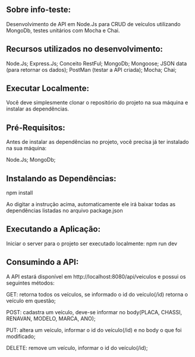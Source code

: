 ## Sobre info-teste:

Desenvolvimento de API em Node.Js para CRUD de veículos utilizando MongoDb, testes unitários com Mocha e Chai.

## Recursos utilizados no desenvolvimento:
Node.Js;
Express.Js;
Conceito RestFul;
MongoDb;
Mongoose;
JSON data (para retornar os dados);
PostMan (testar a API criada);
Mocha;
Chai;

## Executar Localmente:

Você deve simplesmente clonar o repositório do projeto na sua máquina e instalar as dependências.

## Pré-Requisitos:

Antes de instalar as dependências no projeto, você precisa já ter instalado na sua máquina:

Node.Js;
MongoDb;

## Instalando as Dependências:

npm install

Ao digitar a instrução acima, automaticamente ele irá baixar todas as dependências listadas no arquivo package.json

## Executando a Aplicação:

Iniciar o server para o projeto ser executado localmente: npm run dev

## Consumindo a API:

A API estará disponível em http://localhost:8080/api/veiculos e possui os seguintes métodos:

GET: retorna todos os veículos, se informado o id do veículo(/id) retorna o veículo em questão;

POST: cadastra um veículo, deve-se informar no body(PLACA, CHASSI, RENAVAN, MODELO, MARCA, ANO);

PUT: altera um veículo, informar o id do veículo(/id) e no body o que foi modificado;

DELETE: remove um veículo, informar o id do veículo(/id);

